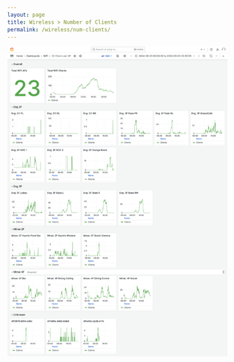 ```yaml
---
layout: page
title: Wireless > Number of Clients
permalink: /wireless/num-clients/
---
```


<img class="screenshot" src="/assets/images/dc24-wireless-num-clients.png" />
